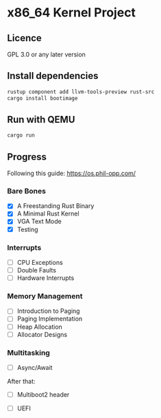 # x86_64 Kernel Project

## Licence

GPL 3.0 or any later version

## Install dependencies
```sh
rustup component add llvm-tools-preview rust-src
cargo install bootimage
```

## Run with QEMU

```sh
cargo run
```

## Progress

Following this guide: https://os.phil-opp.com/

### Bare Bones

- [x] A Freestanding Rust Binary
- [x] A Minimal Rust Kernel
- [x] VGA Text Mode
- [x] Testing

### Interrupts

- [ ] CPU Exceptions
- [ ] Double Faults
- [ ] Hardware Interrupts

### Memory Management

- [ ] Introduction to Paging
- [ ] Paging Implementation
- [ ] Heap Allocation
- [ ] Allocator Designs

### Multitasking

- [ ] Async/Await

After that:

- [ ] Multiboot2 header
- [ ] UEFI

